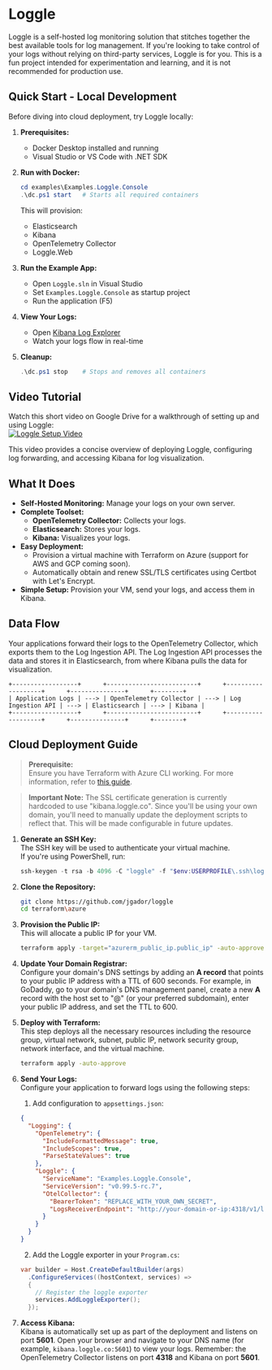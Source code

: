 # Loggle

Loggle is a self-hosted log monitoring solution that stitches together the best available tools for log management. If you're looking to take control of your logs without relying on third-party services, Loggle is for you. This is a fun project intended for experimentation and learning, and it is not recommended for production use.

## Quick Start - Local Development

Before diving into cloud deployment, try Loggle locally:

1. **Prerequisites:**
   - Docker Desktop installed and running
   - Visual Studio or VS Code with .NET SDK

2. **Run with Docker:**
   ```powershell
   cd examples\Examples.Loggle.Console
   .\dc.ps1 start   # Starts all required containers
   ```
   This will provision:
   - Elasticsearch
   - Kibana
   - OpenTelemetry Collector
   - Loggle.Web

3. **Run the Example App:**
   - Open `Loggle.sln` in Visual Studio
   - Set `Examples.Loggle.Console` as startup project
   - Run the application (F5)

4. **View Your Logs:**
   - Open [Kibana Log Explorer](http://localhost:5601/app/observability-logs-explorer/)
   - Watch your logs flow in real-time

5. **Cleanup:**
   ```powershell
   .\dc.ps1 stop    # Stops and removes all containers
   ```

## Video Tutorial

Watch this short video on Google Drive for a walkthrough of setting up and using Loggle:  
[![Loggle Setup Video](https://drive.google.com/thumbnail?sz=w720&id=1uOmeeH3Hq63jPdic1IZwZl8jC4rPobLj)](https://drive.google.com/file/d/1uOmeeH3Hq63jPdic1IZwZl8jC4rPobLj/view?usp=drive_link)

This video provides a concise overview of deploying Loggle, configuring log forwarding, and accessing Kibana for log visualization.

## What It Does

- **Self-Hosted Monitoring:** Manage your logs on your own server.
- **Complete Toolset:**  
  - **OpenTelemetry Collector:** Collects your logs.  
  - **Elasticsearch:** Stores your logs.  
  - **Kibana:** Visualizes your logs.
- **Easy Deployment:**  
  - Provision a virtual machine with Terraform on Azure (support for AWS and GCP coming soon).  
  - Automatically obtain and renew SSL/TLS certificates using Certbot with Let's Encrypt.
- **Simple Setup:** Provision your VM, send your logs, and access them in Kibana.

## Data Flow

Your applications forward their logs to the OpenTelemetry Collector, which exports them to the Log Ingestion API. The Log Ingestion API processes the data and stores it in Elasticsearch, from where Kibana pulls the data for visualization.

```plaintext
+------------------+      +-------------------------+      +-------------------+      +---------------+      +--------+
| Application Logs | ---> | OpenTelemetry Collector | ---> | Log Ingestion API | ---> | Elasticsearch | ---> | Kibana |
+------------------+      +-------------------------+      +-------------------+      +---------------+      +--------+
```

## Cloud Deployment Guide
> **Prerequisite:**  
> Ensure you have Terraform with Azure CLI working. For more information, refer to [this guide](https://learn.microsoft.com/en-us/azure/developer/terraform/get-started-windows-bash).

> **Important Note:** The SSL certificate generation is currently hardcoded to use "kibana.loggle.co". Since you'll be using your own domain, you'll need to manually update the deployment scripts to reflect that. This will be made configurable in future updates.

1. **Generate an SSH Key:**  
   The SSH key will be used to authenticate your virtual machine.  
   If you're using PowerShell, run:
    ```powershell
    ssh-keygen -t rsa -b 4096 -C "loggle" -f "$env:USERPROFILE\.ssh\loggle" -N ""
    ```

2. **Clone the Repository:**  
    ```bash
    git clone https://github.com/jgador/loggle
    cd terraform\azure
    ```

3. **Provision the Public IP:**  
    This will allocate a public IP for your VM.
    ```bash
    terraform apply -target="azurerm_public_ip.public_ip" -auto-approve
    ```

4. **Update Your Domain Registrar:**  
    Configure your domain's DNS settings by adding an **A record** that points to your public IP address with a TTL of 600 seconds. For example, in GoDaddy, go to your domain's DNS management panel, create a new **A** record with the host set to "@" (or your preferred subdomain), enter your public IP address, and set the TTL to 600.

5. **Deploy with Terraform:**  
    This step deploys all the necessary resources including the resource group, virtual network, subnet, public IP, network security group, network interface, and the virtual machine.
    ```bash
    terraform apply -auto-approve
    ```

6. **Send Your Logs:**  
    Configure your application to forward logs using the following steps:
    1. Add configuration to `appsettings.json`:
    ```json
    {
      "Logging": {
        "OpenTelemetry": {
          "IncludeFormattedMessage": true,
          "IncludeScopes": true,
          "ParseStateValues": true
        },
        "Loggle": {
          "ServiceName": "Examples.Loggle.Console",
          "ServiceVersion": "v0.99.5-rc.7",
          "OtelCollector": {
            "BearerToken": "REPLACE_WITH_YOUR_OWN_SECRET",
            "LogsReceiverEndpoint": "http://your-domain-or-ip:4318/v1/logs"
          }
        }
      }
    }
    ```
    2. Add the Loggle exporter in your `Program.cs`:
    ```csharp
    var builder = Host.CreateDefaultBuilder(args)
      .ConfigureServices((hostContext, services) =>
      {
        // Register the loggle exporter
        services.AddLoggleExporter();
      });
    ```


7. **Access Kibana:**  
    Kibana is automatically set up as part of the deployment and listens on port **5601**. Open your browser and navigate to your DNS name (for example, `kibana.loggle.co:5601`) to view your logs. Remember: the OpenTelemetry Collector listens on port **4318** and Kibana on port **5601**.
